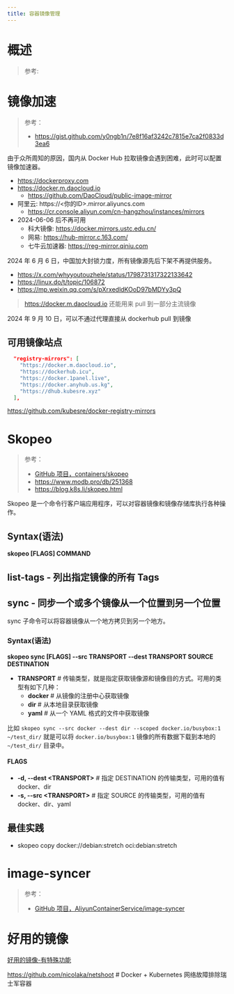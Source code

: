 ```yaml
---
title: 容器镜像管理
---
```


# 概述

> 参考:

# 镜像加速

> 参考：
>
> - https://gist.github.com/y0ngb1n/7e8f16af3242c7815e7ca2f0833d3ea6

由于众所周知的原因，国内从 Docker Hub 拉取镜像会遇到困难，此时可以配置镜像加速器。

- https://dockerproxy.com
- https://docker.m.daocloud.io
  - https://github.com/DaoCloud/public-image-mirror
- 阿里云: https://<你的ID>.mirror.aliyuncs.com
  - https://cr.console.aliyun.com/cn-hangzhou/instances/mirrors
- 2024-06-06 后不再可用
  - 科大镜像: https://docker.mirrors.ustc.edu.cn/
  - 网易: https://hub-mirror.c.163.com/
  - 七牛云加速器: https://reg-mirror.qiniu.com

2024 年 6 月 6 日，中国加大封锁力度，所有镜像源先后下架不再提供服务。

- https://x.com/whyyoutouzhele/status/1798731317322133642
- https://linux.do/t/topic/106872
- https://mp.weixin.qq.com/s/pXrxedldKOoD97bMDYy3pQ

> https://docker.m.daocloud.io 还能用来 pull 到一部分主流镜像

2024 年 9 月 10 日，可以不通过代理直接从 dockerhub pull 到镜像

## 可用镜像站点

```json
  "registry-mirrors": [
    "https://docker.m.daocloud.io",
    "https://dockerhub.icu",
    "https://docker.1panel.live",
    "https://docker.anyhub.us.kg",
    "https://dhub.kubesre.xyz"
  ],
```

https://github.com/kubesre/docker-registry-mirrors

# Skopeo

> 参考：
>
> - [GitHub 项目，containers/skopeo](https://github.com/containers/skopeo)
> - <https://www.modb.pro/db/251368>
> - <https://blog.k8s.li/skopeo.html>

Skopeo 是一个命令行客户端应用程序，可以对容器镜像和镜像存储库执行各种操作。

## Syntax(语法)

**skopeo \[FLAGS] COMMAND**

## list-tags - 列出指定镜像的所有 Tags

## sync - 同步一个或多个镜像从一个位置到另一个位置

sync 子命令可以将容器镜像从一个地方拷贝到另一个地方。

### Syntax(语法)

**skopeo sync \[FLAGS] --src TRANSPORT --dest TRANSPORT SOURCE DESTINATION**

- **TRANSPORT** # 传输类型，就是指定获取镜像源和镜像目的方式。可用的类型有如下几种：
  - **docker** # 从镜像的注册中心获取镜像
  - **dir** # 从本地目录获取镜像
  - **yaml** # 从一个 YAML 格式的文件中获取镜像

比如 `skopeo sync --src docker --dest dir --scoped docker.io/busybox:1 ~/test_dir/` 就是可以将 `docker.io/busybox:1` 镜像的所有数据下载到本地的 `~/test_dir/` 目录中。

#### FLAGS

- **-d, --dest \<TRANSPORT>** # 指定 DESTINATION 的传输类型，可用的值有 docker、dir
- **-s, --src \<TRANSPORT>** # 指定 SOURCE 的传输类型，可用的值有 docker、dir、yaml

## 最佳实践

- skopeo copy docker://debian:stretch oci:debian:stretch

# image-syncer

> 参考：
>
> - [GitHub 项目，AliyunContainerService/image-syncer](https://github.com/AliyunContainerService/image-syncer)

# 好用的镜像

[好用的镜像-有特殊功能](/docs/10.云原生/Kubernetes/Kubernetes%20管理/好用的镜像-有特殊功能.md)

https://github.com/nicolaka/netshoot # Docker + Kubernetes 网络故障排除瑞士军容器